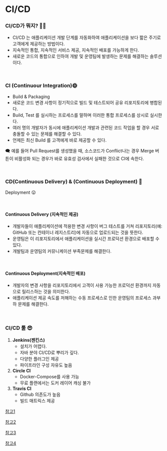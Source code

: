 # CI/CD

### CI/CD가 뭐지? 🙋‍♀️

- CI/CD 는 애플리케이션 개발 단계를 자동화하여 애플리케이션을 보다 짧은 주기로 고객에게 제공하는 방법이다.
- 지속적인 통합, 지속적인 서비스 제공, 지속적인 배포를 가능하게 한다.
- 새로운 코드의 통합으로 인하여 개발 및 운영팀에 발생하는 문제를 해결하는 솔루션이다.

<br>

### CI (Continuour Integration)🌞

- Build & Packaging
- 새로운 코드 변경 사항이 정기적으로 빌드 및 테스트되어 공유 리포지토리에 병합된다.
- Build, Test 를 실시하는 프로세스를 말하며 이러한 통합 프로세스를 상시로 실시한다.
- 여러 명의 개발자가 동시에 애플리케이션 개발과 관련된 코드 작업을 할 경우 서로 충돌할 수 있는 문제를 해결할 수 있다.
- 언제든 최신 Build 를 고객에게 바로 제공할 수 있다.

🗨 예를 들어 Pull Request를 생성했을 때, 소스코드가 Conflict나는 경우 Merge 버튼이 비활성화 되는 경우가 바로 유효성 검사에서 실패한 것으로 CI에 속한다.

<br>

### CD(Continuous Delivery) & (Continuous Deployment) 🌝

Deployment 😛

<br>

#### Continuous Delivery (지속적인 제공)

- 개발자들이 애플리케이션에 적용한 변경 사항이 버그 테스트를 거쳐 리포지토리(예: GitHub 또는 컨테이너 레지스트리)에 자동으로 업로드되는 것을 뜻한다.
- 운영팀은 이 리포지토리에서 애플리케이션을 실시간 프로덕션 환경으로 배포할 수 있다.
- 개발팀과 운영팀의 커뮤니케이션 부족문제를 해결한다.

<br>

#### Continuous Deployment(지속적인 배포)

- 개발자의 변경 사항을 리포지토리에서 고객이 사용 가능한 프로덕션 환경까지 자동으로 릴리스하는 것을 의미한다.
- 애플리케이션 제공 속도를 저해하는 수동 프로세스로 인한 운영팀의 프로세스 과부하 문제를 해결한다.

<br>

### CI/CD 툴 😎

1. **Jenkins(젠킨스)**
   - 설치가 어렵다.
   - 자바 분야 CI/CD로 뿌리가 깊다.
   - 다양한 플러그인 제공
   - 파이프라인 구성 자유도 높음
2. **Circle CI**
   - Docker-Compose를 사용 가능
   - 무료 플랜에서는 도커 레이어 캐싱 불가
3. **Travis CI**
   - Github 의존도가 높음
   - 빌드 매트릭스 제공

[참고1](https://velog.io/@ash3767/CICD)

[참고2](https://www.redhat.com/ko/topics/devops/what-is-ci-cd)

[참고3](https://minz.dev/18)

[참고4](https://minz.dev/18)



